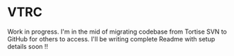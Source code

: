 # VTRC

Work in progress. I'm in the mid of migrating codebase from Tortise SVN to GitHub for others to access. 
I'll be writing complete Readme with setup details soon !!
